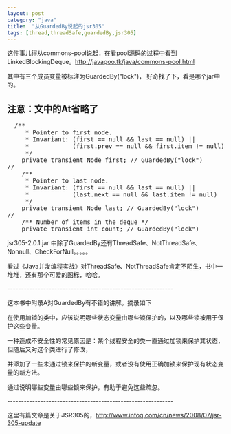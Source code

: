 ```yaml
---
layout: post
category: "java"
title:  "从GuardedBy说起的jsr305"
tags: [thread,threadSafe,guardedBy,jsr305]
---
```


这件事儿得从commons-pool说起，在看pool源码的过程中看到LinkedBlockingDeque。http://javagoo.tk/java/commons-pool.html

其中有三个成员变量被标注为GuardedBy("lock")， 好奇找了下，看是哪个jar中的。

注意：文中的At省略了
--------------------
<pre class="prettyPrint">
  /**
     * Pointer to first node.
     * Invariant: (first == null && last == null) ||
     *            (first.prev == null && first.item != null)
     */
    private transient Node<E> first; // GuardedBy("lock")
//
    /**
     * Pointer to last node.
     * Invariant: (first == null && last == null) ||
     *            (last.next == null && last.item != null)
     */
    private transient Node<E> last; // GuardedBy("lock")
//
    /** Number of items in the deque */
    private transient int count; // GuardedBy("lock")
</pre>

jsr305-2.0.1.jar 中除了GuardedBy还有ThreadSafe、NotThreadSafe、Nonnull、CheckForNull。。。。。

看过《Java并发编程实战》对ThreadSafe、NotThreadSafe肯定不陌生，书中一堆堆，还有那个可爱的图标，哈哈。

\-\-\-\-\-\-\-\-\-\-\-\-\-\-\-\-\-\-\-\-\-\-\-\-\-\-\-\-\-\-\-\-\-\-\-\-\-\-\-\-\-\-\-\-\-\-\-\-\-\-\-\-\-\-\-\-\-\-\-\-

这本书中附录A对GuardedBy有不错的讲解。摘录如下

在使用加锁的类中，应该说明哪些状态变量由哪些锁保护的，以及哪些锁被用于保护这些变量。

一种造成不安全性的常见原因是：某个线程安全的类一直通过加锁来保护其状态，但随后又对这个类进行了修改，

并添加了一些未通过锁来保护的新变量，或者没有使用正确加锁来保护现有状态变量的新方法。

通过说明哪些变量由哪些锁来保护，有助于避免这些疏忽。

\-\-\-\-\-\-\-\-\-\-\-\-\-\-\-\-\-\-\-\-\-\-\-\-\-\-\-\-\-\-\-\-\-\-\-\-\-\-\-\-\-\-\-\-\-\-\-\-\-\-\-\-\-\-\-\-\-\-\-\-

这里有篇文章是关于JSR305的，http://www.infoq.com/cn/news/2008/07/jsr-305-update

